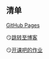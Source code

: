 清单
---
[GitHub Pages](https://Kmeyel.github.io)

😏[跳转至博客](https://www.cnblogs.com/WeiG/)

😏[开课吧的作业](https://Kmeyel.github.io/kkb/index.html)

